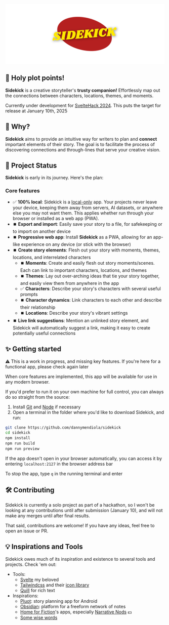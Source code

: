 ![img](static/logo-header.png)

## 🦸 Holy plot points!

**Sidekick** is a creative storyteller's **trusty companion!** Effortlessly map out the connections between characters, locations, themes, and moments.

Currently under development for [SvelteHack 2024](https://hack.sveltesociety.dev/2024). This puts the target for release at January 10th, 2025

## 🤔 Why?

**Sidekick** aims to provide an intuitive way for writers to plan and **connect** important elements of their story. The goal is to facilitate the process of discovering connections and through-lines that serve your creative vision.

## 🌱 Project Status

**Sidekick** is early in its journey. Here's the plan:

### **Core features**

- ✅ **100% local**: Sidekick is a [local-only](https://dev.to/alexanderop/what-is-local-first-web-development-3mnd) app. Your projects never leave your device, keeping them away from servers, AI datasets, or anywhere else you may not want them. This applies whether run through your browser or installed as a web app (PWA).
- ⏹️ **Export and import**: Easily save your story to a file, for safekeeping or to import on another device
- ⏹️ **Progressive web app**: Install **Sidekick** as a PWA, allowing for an app-like experience on any device (or stick with the browser)
- ⏹️ **Create story elements**: Flesh out your story with moments, themes, locations, and interrelated characters
    - ⏹️ **Moments**: Create and easily flesh out story moments/scenes. Each can link to important characters, locations, and themes
    - ⏹️ **Themes**: Lay out over-arching ideas that tie your story together, and easily view them from anywhere in the app
    - ✅ **Characters**: Describe your story's characters with several useful prompts
    - ⏹️ **Character dynamics**: Link characters to each other and describe their relationship
    - ⏹️ **Locations**: Describe your story's vibrant settings
- ⏹️ **Live link suggestions**: Mention an unlinked story element, and Sidekick will automatically suggest a link, making it easy to create potentially useful connections

## ✨ Getting started

⚠️ This is a work in progress, and missing key features. If you're here for a functional app, please check again later

When core features are implemented, this app will be available for use in any modern browser. 

If you'd prefer to run it on your own machine for full control, you can always do so straight from the source:

1. Install [Git](https://git-scm.com/downloads) and [Node](https://nodejs.org/en) if necessary
2. Open a terminal in the folder where you'd like to download Sidekick, and run:

```bash
git clone https://github.com/dannymendiola/sidekick
cd sidekick
npm install
npm run build
npm run preview
```

If the app doesn't open in your browser automatically, you can access it by entering `localhost:2127` in the browser address bar

To stop the app, type `q` in the running terminal and enter

## 🛠️ Contributing

Sidekick is currently a solo project as part of a hackathon, so I won't be looking at any contributions until after submission (January 10), and will not make any merges until after final results.

That said, contributions are welcome! If you have any ideas, feel free to open an issue or PR.

## 💡 Inspirations and Tools

Sidekick owes much of its inspiration and existence to several tools and projects. Check 'em out:

- Tools:
    - [Svelte](https://svelte.dev/) my beloved
    - [Tailwindcss](https://tailwindcss.com/) and their [icon library](https://heroicons.com/)
    - [Quill](https://quilljs.com/) for rich text
- Inspirations:
    - [Pluot](https://pluot.app/): story planning app for Android
    - [Obsidian](https://obsidian.md/): platform for a freeform network of notes
    - [Home for Fiction](https://homeforfiction.com)'s apps, especially [Narrative Nods](https://homeforfiction.com/apps/#nnods) 💵
    - [Some wise words](https://youtu.be/85LUuF6ZXaU)